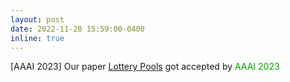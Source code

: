 ```yaml
---
layout: post
date: 2022-11-20 15:59:00-0400
inline: true
---
```


[AAAI 2023] Our paper [Lottery Pools](https://arxiv.org/abs/2208.10842) got accepted by <font color=009f06>AAAI 2023</font>

